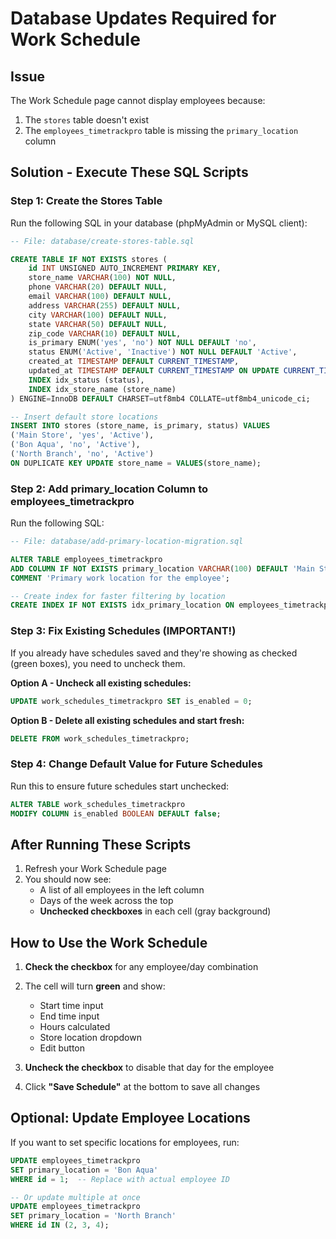 # Database Updates Required for Work Schedule

## Issue
The Work Schedule page cannot display employees because:
1. The `stores` table doesn't exist
2. The `employees_timetrackpro` table is missing the `primary_location` column

## Solution - Execute These SQL Scripts

### Step 1: Create the Stores Table
Run the following SQL in your database (phpMyAdmin or MySQL client):

```sql
-- File: database/create-stores-table.sql

CREATE TABLE IF NOT EXISTS stores (
    id INT UNSIGNED AUTO_INCREMENT PRIMARY KEY,
    store_name VARCHAR(100) NOT NULL,
    phone VARCHAR(20) DEFAULT NULL,
    email VARCHAR(100) DEFAULT NULL,
    address VARCHAR(255) DEFAULT NULL,
    city VARCHAR(100) DEFAULT NULL,
    state VARCHAR(50) DEFAULT NULL,
    zip_code VARCHAR(10) DEFAULT NULL,
    is_primary ENUM('yes', 'no') NOT NULL DEFAULT 'no',
    status ENUM('Active', 'Inactive') NOT NULL DEFAULT 'Active',
    created_at TIMESTAMP DEFAULT CURRENT_TIMESTAMP,
    updated_at TIMESTAMP DEFAULT CURRENT_TIMESTAMP ON UPDATE CURRENT_TIMESTAMP,
    INDEX idx_status (status),
    INDEX idx_store_name (store_name)
) ENGINE=InnoDB DEFAULT CHARSET=utf8mb4 COLLATE=utf8mb4_unicode_ci;

-- Insert default store locations
INSERT INTO stores (store_name, is_primary, status) VALUES
('Main Store', 'yes', 'Active'),
('Bon Aqua', 'no', 'Active'),
('North Branch', 'no', 'Active')
ON DUPLICATE KEY UPDATE store_name = VALUES(store_name);
```

### Step 2: Add primary_location Column to employees_timetrackpro
Run the following SQL:

```sql
-- File: database/add-primary-location-migration.sql

ALTER TABLE employees_timetrackpro
ADD COLUMN IF NOT EXISTS primary_location VARCHAR(100) DEFAULT 'Main Store'
COMMENT 'Primary work location for the employee';

-- Create index for faster filtering by location
CREATE INDEX IF NOT EXISTS idx_primary_location ON employees_timetrackpro(primary_location);
```

### Step 3: Fix Existing Schedules (IMPORTANT!)
If you already have schedules saved and they're showing as checked (green boxes), you need to uncheck them.

**Option A - Uncheck all existing schedules:**
```sql
UPDATE work_schedules_timetrackpro SET is_enabled = 0;
```

**Option B - Delete all existing schedules and start fresh:**
```sql
DELETE FROM work_schedules_timetrackpro;
```

### Step 4: Change Default Value for Future Schedules
Run this to ensure future schedules start unchecked:
```sql
ALTER TABLE work_schedules_timetrackpro
MODIFY COLUMN is_enabled BOOLEAN DEFAULT false;
```

## After Running These Scripts

1. Refresh your Work Schedule page
2. You should now see:
   - A list of all employees in the left column
   - Days of the week across the top
   - **Unchecked checkboxes** in each cell (gray background)

## How to Use the Work Schedule

1. **Check the checkbox** for any employee/day combination
2. The cell will turn **green** and show:
   - Start time input
   - End time input
   - Hours calculated
   - Store location dropdown
   - Edit button

3. **Uncheck the checkbox** to disable that day for the employee

4. Click **"Save Schedule"** at the bottom to save all changes

## Optional: Update Employee Locations

If you want to set specific locations for employees, run:

```sql
UPDATE employees_timetrackpro
SET primary_location = 'Bon Aqua'
WHERE id = 1;  -- Replace with actual employee ID

-- Or update multiple at once
UPDATE employees_timetrackpro
SET primary_location = 'North Branch'
WHERE id IN (2, 3, 4);
```
